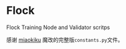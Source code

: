 # Flock
Flock Training Node and Validator scritps

感谢 [miaokiku](https://github.com/miaokiku) 魔改的完整版`constants.py`文件。